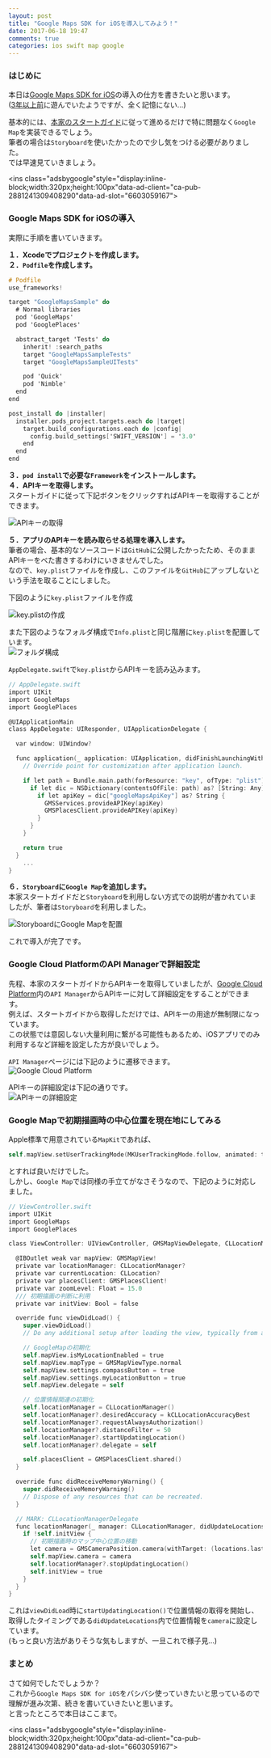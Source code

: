 ```yaml
---
layout: post
title: "Google Maps SDK for iOSを導入してみよう！"
date: 2017-06-18 19:47
comments: true
categories: ios swift map google
---
```


### はじめに
本日は[Google Maps SDK for iOS](https://developers.google.com/maps/documentation/ios-sdk/?hl=ja)の導入の仕方を書きたいと思います。  
([3年以上前](https://grandbig.github.io/blog/2014/01/27/googlemapssdk2/)に遊んでいたようですが、全く記憶にない...)  

基本的には、[本家のスタートガイド](https://developers.google.com/maps/documentation/ios-sdk/start?hl=ja)に従って進めるだけで特に問題なく`Google Map`を実装できるでしょう。  
筆者の場合は`Storyboard`を使いたかったので少し気をつける必要がありました。  
では早速見ていきましょう。  

<script async src="//pagead2.googlesyndication.com/pagead/js/adsbygoogle.js"></script>
<ins class="adsbygoogle"style="display:inline-block;width:320px;height:100px"data-ad-client="ca-pub-2881241309408290"data-ad-slot="6603059167"></ins>
<script>
(adsbygoogle = window.adsbygoogle || []).push({});
</script>

<!-- more -->

### Google Maps SDK for iOSの導入
実際に手順を書いていきます。  

**１．Xcodeでプロジェクトを作成します。**  
**２．`Podfile`を作成します。**  

```objective-c
# Podfile
use_frameworks!

target "GoogleMapsSample" do
  # Normal libraries
  pod 'GoogleMaps'
  pod 'GooglePlaces'

  abstract_target 'Tests' do
    inherit! :search_paths
    target "GoogleMapsSampleTests"
    target "GoogleMapsSampleUITests"

    pod 'Quick'
    pod 'Nimble'
  end
end

post_install do |installer|
  installer.pods_project.targets.each do |target|
    target.build_configurations.each do |config|
      config.build_settings['SWIFT_VERSION'] = '3.0'
    end
  end
end
```

**３．`pod install`で必要な`Framework`をインストールします。**  
**４．APIキーを取得します。**  
スタートガイドに従って下記ボタンをクリックすればAPIキーを取得することができます。  

![APIキーの取得](/images/google-maps-sdk-1.png)  

**５．アプリのAPIキーを読み取らせる処理を導入します。**  
筆者の場合、基本的なソースコードは`GitHub`に公開したかったため、そのままAPIキーをべた書きするわけにいきませんでした。  
なので、`key.plist`ファイルを作成し、このファイルを`GitHub`にアップしないという手法を取ることにしました。  

下図のように`key.plist`ファイルを作成  

![key.plistの作成](/images/google-maps-sdk-2.png)  

また下図のようなフォルダ構成で`Info.plist`と同じ階層に`key.plist`を配置しています。  
![フォルダ構成](/images/google-maps-sdk-6.png)  

`AppDelegate.swift`で`key.plist`からAPIキーを読み込みます。  

```objective-c
// AppDelegate.swift
import UIKit
import GoogleMaps
import GooglePlaces

@UIApplicationMain
class AppDelegate: UIResponder, UIApplicationDelegate {

  var window: UIWindow?

  func application(_ application: UIApplication, didFinishLaunchingWithOptions launchOptions: [UIApplicationLaunchOptionsKey: Any]?) -> Bool {
    // Override point for customization after application launch.

    if let path = Bundle.main.path(forResource: "key", ofType: "plist") {
      if let dic = NSDictionary(contentsOfFile: path) as? [String: Any] {
        if let apiKey = dic["googleMapsApiKey"] as? String {
          GMSServices.provideAPIKey(apiKey)
          GMSPlacesClient.provideAPIKey(apiKey)
        }
      }
    }

    return true
  }
    ...
}
```

**６．`Storyboard`に`Google Map`を追加します。**  
本家スタートガイドだと`Storyboard`を利用しない方式での説明が書かれていましたが、筆者は`Storyboard`を利用しました。  

![StoryboardにGoogle Mapを配置](/images/google-maps-sdk-3.png)  

これで導入が完了です。  

### Google Cloud PlatformのAPI Managerで詳細設定
先程、本家のスタートガイドからAPIキーを取得していましたが、[Google Cloud Platform](https://console.cloud.google.com/home)内の`API Manager`からAPIキーに対して詳細設定をすることができます。  
例えば、スタートガイドから取得しただけでは、APIキーの用途が無制限になっています。  
この状態では意図しない大量利用に繋がる可能性もあるため、iOSアプリでのみ利用するなど詳細を設定した方が良いでしょう。  

`API Manager`ページには下記のように遷移できます。  
![Google Cloud Platform](/images/google-maps-sdk-4.png)    

APIキーの詳細設定は下記の通りです。  
![APIキーの詳細設定](/images/google-maps-sdk-5.png)  

### Google Mapで初期描画時の中心位置を現在地にしてみる
Apple標準で用意されている`MapKit`であれば、  

```objective-c
self.mapView.setUserTrackingMode(MKUserTrackingMode.follow, animated: true)
```

とすれば良いだけでした。  
しかし、`Google Map`では同様の手立てがなさそうなので、下記のように対応しました。  

```objective-c
// ViewController.swift
import UIKit
import GoogleMaps
import GooglePlaces

class ViewController: UIViewController, GMSMapViewDelegate, CLLocationManagerDelegate {

  @IBOutlet weak var mapView: GMSMapView!
  private var locationManager: CLLocationManager?
  private var currentLocation: CLLocation?
  private var placesClient: GMSPlacesClient!
  private var zoomLevel: Float = 15.0
  /// 初期描画の判断に利用
  private var initView: Bool = false

  override func viewDidLoad() {
    super.viewDidLoad()
    // Do any additional setup after loading the view, typically from a nib.

    // GoogleMapの初期化
    self.mapView.isMyLocationEnabled = true
    self.mapView.mapType = GMSMapViewType.normal
    self.mapView.settings.compassButton = true
    self.mapView.settings.myLocationButton = true
    self.mapView.delegate = self

    // 位置情報関連の初期化
    self.locationManager = CLLocationManager()
    self.locationManager?.desiredAccuracy = kCLLocationAccuracyBest
    self.locationManager?.requestAlwaysAuthorization()
    self.locationManager?.distanceFilter = 50
    self.locationManager?.startUpdatingLocation()
    self.locationManager?.delegate = self

    self.placesClient = GMSPlacesClient.shared()
  }

  override func didReceiveMemoryWarning() {
    super.didReceiveMemoryWarning()
    // Dispose of any resources that can be recreated.
  }

  // MARK: CLLocationManagerDelegate
  func locationManager(_ manager: CLLocationManager, didUpdateLocations locations: [CLLocation]) {
    if !self.initView {
      // 初期描画時のマップ中心位置の移動
      let camera = GMSCameraPosition.camera(withTarget: (locations.last?.coordinate)!, zoom: self.zoomLevel)
      self.mapView.camera = camera
      self.locationManager?.stopUpdatingLocation()
      self.initView = true
    }
  }
}
```

これは`viewDidLoad`時に`startUpdatingLocation()`で位置情報の取得を開始し、取得したタイミングである`didUpdateLocations`内で位置情報を`camera`に設定しています。  
(もっと良い方法がありそうな気もしますが、一旦これで様子見...)  

### まとめ
さて如何でしたでしょうか？  
これから`Google Maps SDK for iOS`をバシバシ使っていきたいと思っているので理解が進み次第、続きを書いていきたいと思います。  
と言ったところで本日はここまで。  

<script async src="//pagead2.googlesyndication.com/pagead/js/adsbygoogle.js"></script>
<ins class="adsbygoogle"style="display:inline-block;width:320px;height:100px"data-ad-client="ca-pub-2881241309408290"data-ad-slot="6603059167"></ins>
<script>
(adsbygoogle = window.adsbygoogle || []).push({});
</script>
